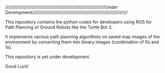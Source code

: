 ////////////////////////////////////////////////////////////////Under Development/////////////////////////////////////////////////////////////

This repository contains the python codes for developers using ROS for Path Planning of Ground Robots like the Turtle Bot 3.

It implements various path planning algorithms on saved map images of the environment by converting them into binary images (combination of 0s and 1s).

This repository is yet under development.

Good Luck!
